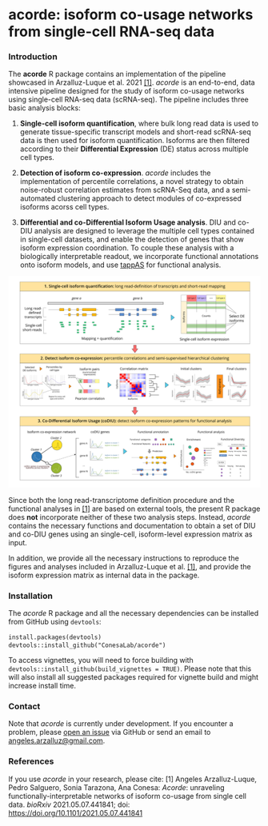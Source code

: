 # acorde: isoform co-usage networks from single-cell RNA-seq data

### Introduction
The **acorde** R package contains an implementation of the pipeline showcased in
Arzalluz-Luque et al. 2021 [[1]](#1). *acorde* is an end-to-end, data intensive 
pipeline designed for the study of isoform co-usage networks using single-cell 
RNA-seq data (scRNA-seq). The pipeline includes three basic analysis blocks:

1. **Single-cell isoform quantification**, where bulk long read data is 
used to generate tissue-specific transcript models and short-read scRNA-seq data
is then used for isoform quantification. Isoforms are then filtered according to
their **Differential Expression** (DE) status across multiple cell types. 

2. **Detection of isoform co-expression**. *acorde* includes the implementation 
of percentile correlations, a novel strategy to obtain noise-robust correlation
estimates from scRNA-Seq data, and a semi-automated clustering approach to detect
modules of co-expressed isoforms acorss cell types.

3. **Differential and co-Differential Isoform Usage analysis**. DIU and co-DIU
analysis are designed to leverage the multiple cell types contained in single-cell
datasets, and enable the detection of genes that show isoform expression 
coordination. To couple these analysis with a biologically interpretable readout,
we incorporate functional annotations onto isoform models, and use 
[tappAS](https://github.com/ConesaLab/tappAS) for functional analysis.

![](images/acorde_pipeline.png)

Since both the long read-transcriptome definition procedure and the 
functional analyses in [[1]](#1) are based on external tools, the present R 
package does **not** incorporate neither of these two analysis steps. Instead,
*acorde* contains the necessary functions and documentation to obtain a set of 
DIU and co-DIU genes using an single-cell, isoform-level expression matrix as 
input.

In addition, we provide all the necessary instructions to reproduce the figures 
and analyses included in Arzalluz-Luque et al. [[1]](#1), and provide the isoform
expression matrix as internal data in the package.


### Installation
The *acorde* R package and all the necessary dependencies  can be installed 
from GitHub using `devtools`:

```
install.packages(devtools)
devtools::install_github("ConesaLab/acorde")
```

To access vignettes, you will need to force building with
`devtools::install_github(build_vignettes = TRUE)`. Please note that this will
also install all suggested packages required for vignette build and might 
increase install time.


### Contact
Note that *acorde* is currently under development. If you encounter a 
problem, please [open an issue](https://github.com/ConesaLab/acorde/issues) 
via GitHub or send an email to angeles.arzalluz@gmail.com.
  
  
### References
If you use *acorde* in your research, please cite:
<a id="1">[1]</a>
Angeles Arzalluz-Luque, Pedro Salguero, Sonia Tarazona, Ana Conesa:
*Acorde*: unraveling functionally-interpretable networks of isoform co-usage 
from single cell data. *bioRxiv* 2021.05.07.441841; 
doi: https://doi.org/10.1101/2021.05.07.441841
